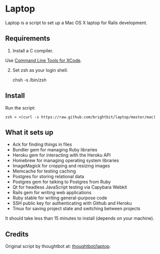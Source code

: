 Laptop
======

Laptop is a script to set up a Mac OS X laptop for Rails development.

Requirements
------------

1) Install a C compiler.

Use [Command Line Tools for XCode](https://developer.apple.com/downloads/index.action).

2) Set zsh as your login shell.

    chsh -s /bin/zsh

Install
-------

Run the script:

    zsh < <(curl -s https://raw.github.com/brightbit/laptop/master/mac)

What it sets up
---------------

* Ack for finding things in files
* Bundler gem for managing Ruby libraries
* Heroku gem for interacting with the Heroku API
* Homebrew for managing operating system libraries
* ImageMagick for cropping and resizing images
* Memcache for testing caching
* Postgres for storing relational data
* Postgres gem for talking to Postgres from Ruby
* Qt for headless JavaScript testing via Capybara Webkit
* Rails gem for writing web applications
* Ruby stable for writing general-purpose code
* SSH public key for authenticating with Github and Heroku
* Tmux for saving project state and switching between projects

It should take less than 15 minutes to install (depends on your machine).

Credits
-------
Original script by thoughtbot at: [thoughtbot/laptop](http://github.com/thoughtbot/laptop).
